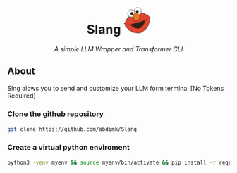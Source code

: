<div>
    <h1 align="center"> Slang <img src="slang/assets/elmo-logo.png" width="60px" height="60px"></h1> 
</div>

<p align="center"><em>A simple LLM Wrapper and Transformer CLI</em></p>
<!-- <p align="center"> </p> -->

## About
<p>Slng alows you to send and customize your LLM form terminal [No Tokens Required]</p>




### Clone the github repository
```bash
git clone https://github.com/abdimk/Slang
```


### Create a virtual python enviroment
```bash
python3 -venv myenv && source myenv/bin/activate && pip install -r requirments.txt
```


